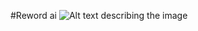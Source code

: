 #Reword ai
![Alt text describing the image]("https://i.ibb.co/dJ4C0vB/Fire-Shot-Capture-130-Reword-ai-localhost.png")
